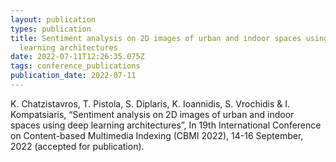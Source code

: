 ```yaml
---
layout: publication
types: publication
title: Sentiment analysis on 2D images of urban and indoor spaces using deep
  learning architectures
date: 2022-07-11T12:26:35.075Z
tags: conference_publications
publication_date: 2022-07-11
---
```

K. Chatzistavros, T. Pistola, S. Diplaris, K. Ioannidis, S. Vrochidis & I. Kompatsiaris, “Sentiment analysis on 2D images of urban and indoor spaces using deep learning architectures”, In 19th International Conference on Content-based Multimedia Indexing (CBMI 2022), 14-16 September, 2022 (accepted for publication).